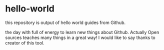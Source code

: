 # hello-world
this repository is output of hello world guides from Github.

the day with full of energy to learn new things about Github. Actually Open sources teaches many things in a great way! I would like to say thanks to creator of this tool.
